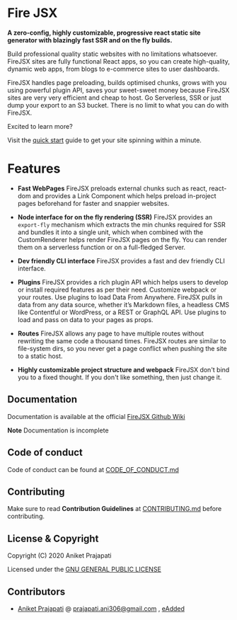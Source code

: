 # Fire JSX

**A zero-config, highly customizable, progressive react static site generator with blazingly fast SSR and on the fly builds.**

Build professional quality static websites with no limitations whatsoever. FireJSX sites are fully functional React apps, so you can create high-quality, dynamic web apps, from blogs to e-commerce sites to user dashboards.

FireJSX handles page preloading, builds optimised chunks, grows with you using powerful plugin API, saves your sweet-sweet money because FireJSX sites are very very efficient and cheap to host. Go Serverless, SSR or just dump your export to an S3 bucket. There is no limit to what you can do with FireJSX. 

Excited to learn more?

Visit the [quick start](https://github.com/eAdded/FireJSX/wiki/Quick-Start) guide to get your site spinning within a minute.

# Features

+ **Fast WebPages** FireJSX preloads external chunks such as react, react-dom and provides a Link Component which helps preload in-project pages beforehand for faster and snappier websites.

+ **Node interface for on the fly rendering (SSR)** FireJSX provides an `export-fly` mechanism which extracts the min chunks required for SSR and bundles it into a single unit, which when combined with the CustomRenderer helps render FireJSX pages on the fly. You can render them on a serverless function or on a full-fledged Server.

+ **Dev friendly CLI interface** FireJSX provides a fast and dev friendly CLI interface.

+ **Plugins** FireJSX provides a rich plugin API which helps users to develop or install required features as per their need. Customize webpack or your routes. Use plugins to load Data From Anywhere. FireJSX pulls in data from any data source, whether it’s Markdown files, a headless CMS like Contentful or WordPress, or a REST or GraphQL API. Use plugins to load and pass on data to your pages as props.

+ **Routes** FireJSX allows any page to have multiple routes without rewriting the same code a thousand times. FireJSX routes are similar to file-system dirs, so you never get a page conflict when pushing the site to a static host.

+ **Highly customizable project structure and webpack** FireJSX don't bind you to a fixed thought. If you don't like something, then just change it.

## Documentation

Documentation is available at the official [FireJSX Github Wiki](https://github.com/eAdded/FireJSX/wiki)

**Note** Documentation is incomplete

## Code of conduct

Code of conduct can be found at [CODE_OF_CONDUCT.md](CODE_OF_CONDUCT.md)

## Contributing

Make sure to read **Contribution Guidelines** at [CONTRIBUTING.md](CONTRIBUTING.md) before contributing.

## License & Copyright

Copyright (C) 2020 Aniket Prajapati

Licensed under the [GNU GENERAL PUBLIC LICENSE](LICENSE)

## Contributors
 + [Aniket Prajapati](https://github.com/aniketfuryrocks) @ prajapati.ani306@gmail.com , [eAdded](http://www.eadded.com)
